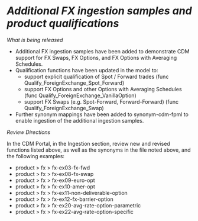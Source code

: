 # *Additional FX ingestion samples and product qualifications*

_What is being released_

* Additional FX ingestion samples have been added to demonstrate CDM support for FX Swaps, FX Options, and FX Options with Averaging Schedules.
* Qualification functions have been updated in the model to:
    - support explicit qualification of Spot / Forward trades (func Qualify_ForeignExchange_Spot_Forward)
    - support FX Options and other Options with Averaging Schedules (func Qualify_ForeignExchange_VanillaOption)
    - support FX Swaps (e.g. Spot-Forward, Forward-Forward) (func Qualify_ForeignExchange_Swap)
* Further synonym mappings have been added to synonym-cdm-fpml to enable ingestion of the additional ingestion samples. 

_Review Directions_

In the CDM Portal, in the Ingestion section, review new and revised functions listed above, as well as the synonyms in the file noted above, and the following examples:

- product > fx > fx-ex03-fx-fwd
- product > fx > fx-ex08-fx-swap
- product > fx > fx-ex09-euro-opt
- product > fx > fx-ex10-amer-opt
- product > fx > fx-ex11-non-deliverable-option
- product > fx > fx-ex12-fx-barrier-option
- product > fx > fx-ex20-avg-rate-option-parametric
- product > fx > fx-ex22-avg-rate-option-specific
